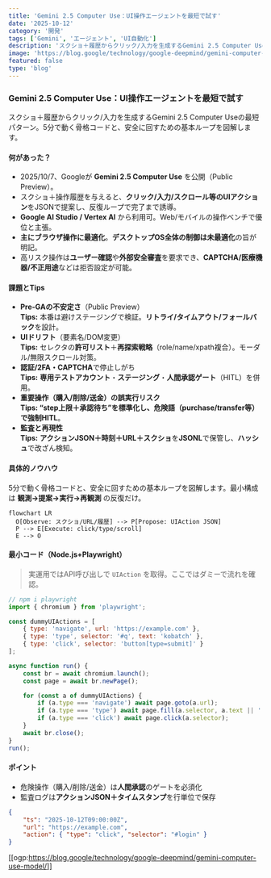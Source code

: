 ```yaml
---
title: 'Gemini 2.5 Computer Use：UI操作エージェントを最短で試す'
date: '2025-10-12'
category: '開発'
tags: ['Gemini', 'エージェント', 'UI自動化']
description: 'スクショ＋履歴からクリック/入力を生成するGemini 2.5 Computer Useの最短パターン。5分で動く骨格コードと、安全に回すための基本ループを図解します。'
image: 'https://blog.google/technology/google-deepmind/gemini-computer-use-model/'
featured: false
type: 'blog'
---
```


### Gemini 2.5 Computer Use：UI操作エージェントを最短で試す

スクショ＋履歴からクリック/入力を生成するGemini 2.5 Computer Useの最短パターン。5分で動く骨格コードと、安全に回すための基本ループを図解します。

#### 何があった？

- 2025/10/7、Googleが **Gemini 2.5 Computer Use** を公開（Public Preview）。
- スクショ＋操作履歴を与えると、**クリック/入力/スクロール等のUIアクション**をJSONで提案し、反復ループで完了まで誘導。
- **Google AI Studio / Vertex AI** から利用可。Web/モバイルの操作ベンチで優位と主張。
- **主にブラウザ操作に最適化**。**デスクトップOS全体の制御は未最適化**の旨が明記。
- 高リスク操作は**ユーザー確認**や**外部安全審査**を要求でき、**CAPTCHA/医療機器/不正用途**などは拒否設定が可能。

#### 課題とTips

- **Pre-GAの不安定さ**（Public Preview）  
  **Tips:** 本番は避けステージングで検証。**リトライ/タイムアウト/フォールバック**を設計。
- **UIドリフト**（要素名/DOM変更）  
  **Tips:** セレクタの**許可リスト**＋**再探索戦略**（role/name/xpath複合）。モーダル/無限スクロール対策。
- **認証/2FA・CAPTCHA**で停止しがち  
  **Tips:** **専用テストアカウント**・**ステージング**・**人間承認ゲート**（HITL）を併用。
- **重要操作（購入/削除/送金）**の誤実行リスク  
  **Tips:** “**step上限＋承認待ち**”を標準化し、危険語（purchase/transfer等）で**強制HITL**。
- **監査と再現性**  
  **Tips:** **アクションJSON＋時刻＋URL＋スクショ**を**JSONL**で保管し、**ハッシュ**で改ざん検知。

#### 具体的ノウハウ

5分で動く骨格コードと、安全に回すための基本ループを図解します。最小構成は **観測→提案→実行→再観測** の反復だけ。

```mermaid
flowchart LR
  O[Observe: スクショ/URL/履歴] --> P[Propose: UIAction JSON]
  P --> E[Execute: click/type/scroll]
  E --> O
```

#### 最小コード（Node.js+Playwright）

> 実運用ではAPI呼び出しで `UIAction` を取得。ここではダミーで流れを確認。

```js
// npm i playwright
import { chromium } from 'playwright';

const dummyUIActions = [
	{ type: 'navigate', url: 'https://example.com' },
	{ type: 'type', selector: '#q', text: 'kobatch' },
	{ type: 'click', selector: 'button[type=submit]' }
];

async function run() {
	const br = await chromium.launch();
	const page = await br.newPage();

	for (const a of dummyUIActions) {
		if (a.type === 'navigate') await page.goto(a.url);
		if (a.type === 'type') await page.fill(a.selector, a.text || '');
		if (a.type === 'click') await page.click(a.selector);
	}
	await br.close();
}
run();
```

#### ポイント

- 危険操作（購入/削除/送金）は**人間承認**のゲートを必須化
- 監査ログは**アクションJSON＋タイムスタンプ**を行単位で保存

```json
{
	"ts": "2025-10-12T09:00:00Z",
	"url": "https://example.com",
	"action": { "type": "click", "selector": "#login" }
}
```

[[ogp:https://blog.google/technology/google-deepmind/gemini-computer-use-model/]]

